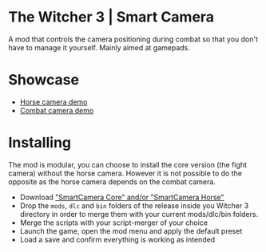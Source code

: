 # The Witcher 3 | Smart Camera
A mod that controls the camera positioning during combat so that you don't have to
manage it yourself. Mainly aimed at gamepads.

# Showcase
 - [Horse camera demo](https://www.youtube.com/watch?v=5oB2PaFDnbI)
 - [Combat camera demo](https://www.youtube.com/watch?v=Rky3QMizNRs)

# Installing
The mod is modular, you can choose to install the core version (the fight camera) without the horse camera. However it is not possible to do the opposite as the horse camera depends on the combat camera.

 - Download ["SmartCamera Core" and/or "SmartCamera Horse"](https://github.com/Aelto/tw3-smart-camera/releases)
 - Drop the `mods`, `dlc` and `bin` folders of the release inside you Witcher 3 directory in order to merge them with your current mods/dlc/bin folders.
 - Merge the scripts with your script-merger of your choice
 - Launch the game, open the mod menu and apply the default preset
 - Load a save and confirm everything is working as intended
